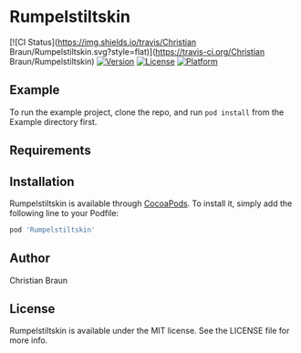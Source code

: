 # Rumpelstiltskin

[![CI Status](https://img.shields.io/travis/Christian Braun/Rumpelstiltskin.svg?style=flat)](https://travis-ci.org/Christian Braun/Rumpelstiltskin)
[![Version](https://img.shields.io/cocoapods/v/Rumpelstiltskin.svg?style=flat)](https://cocoapods.org/pods/Rumpelstiltskin)
[![License](https://img.shields.io/cocoapods/l/Rumpelstiltskin.svg?style=flat)](https://cocoapods.org/pods/Rumpelstiltskin)
[![Platform](https://img.shields.io/cocoapods/p/Rumpelstiltskin.svg?style=flat)](https://cocoapods.org/pods/Rumpelstiltskin)

## Example

To run the example project, clone the repo, and run `pod install` from the Example directory first.

## Requirements

## Installation

Rumpelstiltskin is available through [CocoaPods](https://cocoapods.org). To install
it, simply add the following line to your Podfile:

```ruby
pod 'Rumpelstiltskin'
```

## Author

Christian Braun

## License

Rumpelstiltskin is available under the MIT license. See the LICENSE file for more info.
